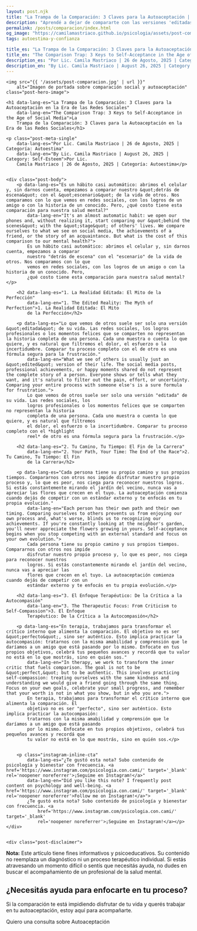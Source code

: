 ```yaml
---
layout: post.njk
title: "La Trampa de la Comparación: 3 Claves para la Autoaceptación | Blog Camila Mastriaco"
description: "Aprendé a dejar de compararte con las versiones 'editadas' de otros en redes sociales. Enfocate en tu propio proceso y fortalecé tu autoaceptación."
permalink: /posts/comparacion/index.html
og_image: "https://camilamastriaco.github.io/psicologia/assets/post-comparacion.jpg"
tags: autoestima-y-confianza

title_es: "La Trampa de la Comparación: 3 Claves para la Autoaceptación en la Era de las Redes Sociales"
title_en: "The Comparison Trap: 3 Keys to Self-Acceptance in the Age of Social Media"
description_es: "Por Lic. Camila Mastriaco | 26 de Agosto, 2025 | Categoría: Autoestima"
description_en: "By Lic. Camila Mastriaco | August 26, 2025 | Category: Self-Esteem"
---
```





    
    <img src="{{ '/assets/post-comparacion.jpg' | url }}"
        alt="Imagen de portada sobre comparación social y autoaceptación" class="post-hero-image">

    <h1 data-lang-es="La Trampa de la Comparación: 3 Claves para la Autoaceptación en la Era de las Redes Sociales"
        data-lang-en="The Comparison Trap: 3 Keys to Self-Acceptance in the Age of Social Media">La
        Trampa de la Comparación: 3 Claves para la Autoaceptación en la Era de las Redes Sociales</h1>
<div id="share-buttons-container"></div>

    <p class="post-meta-single"
        data-lang-es="Por Lic. Camila Mastriaco | 26 de Agosto, 2025 | Categoría: Autoestima"
        data-lang-en="By Lic. Camila Mastriaco | August 26, 2025 | Category: Self-Esteem">Por Lic.
        Camila Mastriaco | 26 de Agosto, 2025 | Categoría: Autoestima</p>

    
    <div class="post-body">
        <p data-lang-es="Es un hábito casi automático: abrimos el celular y, sin darnos cuenta, empezamos a comparar nuestro &quot;detrás de escena&quot; con el &quot;escenario&quot; de la vida de otros. Nos comparamos con lo que vemos en redes sociales, con los logros de un amigo o con la historia de un conocido. Pero, ¿qué costo tiene esta comparación para nuestra salud mental?"
            data-lang-en="It's an almost automatic habit: we open our phones and, without realizing it, start comparing our &quot;behind the scenes&quot; with the &quot;stage&quot; of others' lives. We compare ourselves to what we see on social media, the achievements of a friend, or the story of an acquaintance. But what is the cost of this comparison to our mental health?">
            Es un hábito casi automático: abrimos el celular y, sin darnos cuenta, empezamos a comparar
            nuestro "detrás de escena" con el "escenario" de la vida de otros. Nos comparamos con lo que
            vemos en redes sociales, con los logros de un amigo o con la historia de un conocido. Pero,
            ¿qué costo tiene esta comparación para nuestra salud mental?</p>

        <h2 data-lang-es="1. La Realidad Editada: El Mito de la Perfección"
            data-lang-en="1. The Edited Reality: The Myth of Perfection">1. La Realidad Editada: El Mito
            de la Perfección</h2>

        <p data-lang-es="Lo que vemos de otros suele ser solo una versión &quot;editada&quot; de su vida. Las redes sociales, los logros profesionales o los momentos felices que se comparten no representan la historia completa de una persona. Cada uno muestra o cuenta lo que quiere, y es natural que filtremos el dolor, el esfuerzo o la incertidumbre. Comparar tu proceso completo con el de otro es una fórmula segura para la frustración."
            data-lang-en="What we see of others is usually just an &quot;edited&quot; version of their life. The social media posts, professional achievements, or happy moments shared do not represent the complete story of a person. Everyone shows or tells what they want, and it's natural to filter out the pain, effort, or uncertainty. Comparing your entire process with someone else's is a sure formula for frustration.">
            Lo que vemos de otros suele ser solo una versión "editada" de su vida. Las redes sociales, los
            logros profesionales o los momentos felices que se comparten no representan la historia
            completa de una persona. Cada uno muestra o cuenta lo que quiere, y es natural que filtremos
            el dolor, el esfuerzo o la incertidumbre. Comparar tu proceso completo con el *highlight
            reel* de otro es una fórmula segura para la frustración.</p>

        <h2 data-lang-es="2. Tu Camino, Tu Tiempo: El Fin de la Carrera"
            data-lang-en="2. Your Path, Your Time: The End of the Race">2. Tu Camino, Tu Tiempo: El Fin
            de la Carrera</h2>

        <p data-lang-es="Cada persona tiene su propio camino y sus propios tiempos. Compararnos con otros nos impide disfrutar nuestro propio proceso y, lo que es peor, nos ciega para reconocer nuestros logros. Si estás constantemente mirando el jardín del vecino, nunca vas a apreciar las flores que crecen en el tuyo. La autoaceptación comienza cuando dejás de competir con un estándar externo y te enfocás en tu propia evolución."
            data-lang-en="Each person has their own path and their own timing. Comparing ourselves to others prevents us from enjoying our own process and, what's worse, blinds us to recognizing our achievements. If you're constantly looking at the neighbor's garden, you'll never appreciate the flowers growing in yours. Self-acceptance begins when you stop competing with an external standard and focus on your own evolution.">
            Cada persona tiene su propio camino y sus propios tiempos. Compararnos con otros nos impide
            disfrutar nuestro propio proceso y, lo que es peor, nos ciega para reconocer nuestros
            logros. Si estás constantemente mirando el jardín del vecino, nunca vas a apreciar las
            flores que crecen en el tuyo. La autoaceptación comienza cuando dejás de competir con un
            estándar externo y te enfocás en tu propia evolución.</p>

        <h2 data-lang-es="3. El Enfoque Terapéutico: De la Crítica a la Autocompasión"
            data-lang-en="3. The Therapeutic Focus: From Criticism to Self-Compassion">3. El Enfoque
            Terapéutico: De la Crítica a la Autocompasión</h2>

        <p data-lang-es="En terapia, trabajamos para transformar el crítico interno que alimenta la comparación. El objetivo no es ser &quot;perfecto&quot;, sino ser auténtico. Esto implica practicar la autocompasión: tratarnos con la misma amabilidad y comprensión que le daríamos a un amigo que está pasando por lo mismo. Enfocate en tus propios objetivos, celebrá tus pequeños avances y recordá que tu valor no está en lo que mostrás, sino en quién sos."
            data-lang-en="In therapy, we work to transform the inner critic that fuels comparison. The goal is not to be &quot;perfect,&quot; but to be authentic. This involves practicing self-compassion: treating ourselves with the same kindness and understanding we would give a friend going through the same thing. Focus on your own goals, celebrate your small progress, and remember that your worth is not in what you show, but in who you are.">
            En terapia, trabajamos para transformar el crítico interno que alimenta la comparación. El
            objetivo no es ser "perfecto", sino ser auténtico. Esto implica practicar la autocompasión:
            tratarnos con la misma amabilidad y comprensión que le daríamos a un amigo que está pasando
            por lo mismo. Enfocate en tus propios objetivos, celebrá tus pequeños avances y recordá que
            tu valor no está en lo que mostrás, sino en quién sos.</p>

        
        <p class="instagram-inline-cta"
            data-lang-es="¿Te gustó esta nota? Subo contenido de psicología y bienestar con frecuencia. <a href='https://www.instagram.com/psicologia.con.cami/' target='_blank' rel='noopener noreferrer'>¡Seguime en Instagram!</a>"
            data-lang-en="Did you like this note? I frequently post content on psychology and well-being. <a href='https://www.instagram.com/psicologia.con.cami/' target='_blank' rel='noopener noreferrer'>Follow me on Instagram!</a>">
            ¿Te gustó esta nota? Subo contenido de psicología y bienestar con frecuencia. <a
                href='https://www.instagram.com/psicologia.con.cami/' target='_blank'
                rel='noopener noreferrer'>¡Seguime en Instagram!</a></p>
    </div>

    
    <div class="post-disclaimer">
<p data-lang-es="<strong>Nota:</strong> Este artículo tiene fines informativos y psicoeducativos. Su contenido no reemplaza un diagnóstico ni un proceso terapéutico individual. Si estás atravesando un momento difícil o sentís que necesitás ayuda, no dudes en buscar el acompañamiento de un profesional de la salud mental." data-lang-en="<strong>Disclaimer:</strong> This article is for informational and psychoeducational purposes only. It is not a substitute for a professional diagnosis or an individual therapeutic process. If you are going through a difficult time or feel you need help, do not hesitate to seek support from a mental health professional.">
<strong>Nota:</strong> Este artículo tiene fines informativos y psicoeducativos. Su contenido no reemplaza un diagnóstico ni un proceso terapéutico individual. Si estás atravesando un momento difícil o sentís que necesitás ayuda, no dudes en buscar el acompañamiento de un profesional de la salud mental.
</p>
</div>

<section id="cta-post" class="animate-on-scroll">
        <h2 data-lang-es="¿Necesitás ayuda para enfocarte en tu proceso?"
            data-lang-en="Do you need help focusing on your process?">¿Necesitás ayuda para enfocarte en
            tu proceso?</h2>
        <p data-lang-es="Si la comparación te está impidiendo disfrutar de tu vida y querés trabajar en tu autoaceptación, estoy aquí para acompañarte."
            data-lang-en="If comparison is preventing you from enjoying your life and you want to work on your self-acceptance, I'm here to support you.">
            Si la comparación te está impidiendo disfrutar de tu vida y querés trabajar en tu
            autoaceptación, estoy aquí para acompañarte.</p>
        <a class="btn whatsapp-trigger" data-location="post_comparacion_cta" target="_blank"
            rel="noopener noreferrer" data-lang-es="Quiero una consulta sobre Autoaceptación"
            data-lang-en="I want a consultation about Self-Acceptance"
            data-whatsapp-es="Hola Camila, leí tu nota sobre Comparación y Autoaceptación y quisiera consultarte sobre las sesiones."
            data-whatsapp-en="Hi Camila, I read your note about Comparison and Self-Acceptance and would like to ask about the sessions.">Quiero
            una consulta sobre Autoaceptación</a>
    </section>

